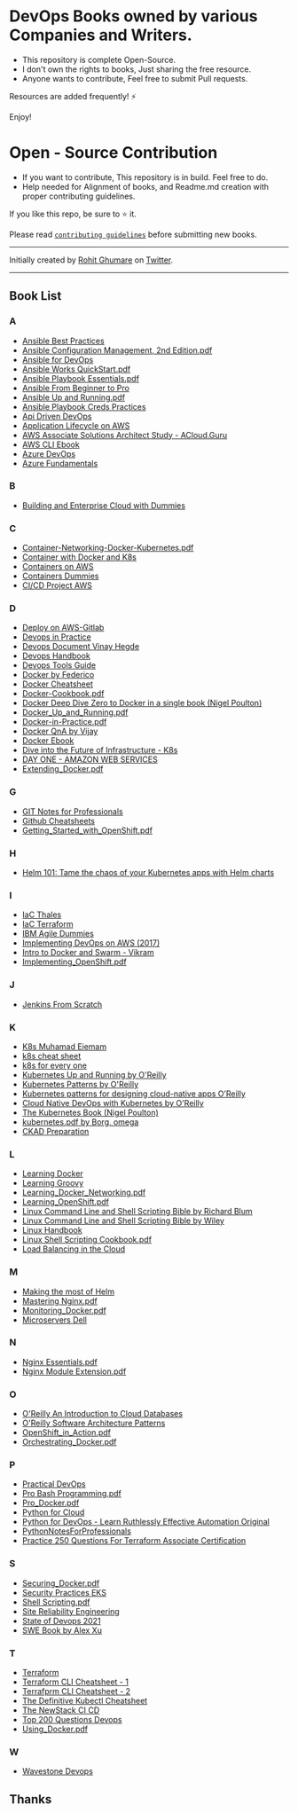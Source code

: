 # DevOps Books owned by various Companies and Writers.

* This repository is complete Open-Source.
* I don't own the rights to books, Just sharing the free resource.
* Anyone wants to contribute, Feel free to submit Pull requests.

Resources are added frequently! ⚡

Enjoy!

# Open - Source Contribution

* If you want to contribute, This repository is in build. Feel free to do.
* Help needed for Alignment of books, and Readme.md creation with proper contributing guidelines.

If you like this repo, be sure to ⭐ it.

Please read [`contributing guidelines`](./CONTRIBUTING.md) before submitting new books.

--- 

Initially created by [Rohit Ghumare](https://github.com/rohitg00/) on [Twitter](https://twitter.com/ghumare64).

---

## Book List

### A

* [Ansible Best Practices](/Ansible%20Best%20Practices.pdf) 
* [Ansible Configuration Management, 2nd Edition.pdf](https://github.com/Krishnamohan-Yerrabilli/DevOps_Books/blob/main/Ansible%20Configuration%20Management%2C%202nd%20Edition.pdf)
* [Ansible for DevOps](/none%202.pdf)
* [Ansible Works QuickStart.pdf](https://github.com/Krishnamohan-Yerrabilli/DevOps_Books/blob/main/AnsibleWorksQuickStart.pdf)
* [Ansible Playbook Essentials.pdf](https://github.com/Krishnamohan-Yerrabilli/DevOps_Books/blob/main/Ansible%20Playbook%20Essentials.pdf)
* [Ansible From Beginner to Pro](https://media-exp1.licdn.com/dms/document/C4D1FAQFeyFFmY5TGlg/feedshare-document-pdf-analyzed/0/1660694861085?e=1661385600&v=beta&t=JeYl2FzTmoW-OOi44ECWnNPB4Q0Ae5ODDH4C-ahTlqk)
* [Ansible Up and Running.pdf](https://github.com/Krishnamohan-Yerrabilli/DevOps_Books/blob/main/Ansible_%20Up%20and%20Running.pdf)
* [Ansible Playbook Creds Practices](/Ansible-playbook-creds.pdf)
* [Api Driven DevOps](/Api-driven-devops.pdf) 
* [Application Lifecycle on AWS](/Application%20Lifecycle%20on%20AWS.pdf) 
* [AWS Associate Solutions Architect Study - ACloud.Guru](https://media-exp1.licdn.com/dms/document/C4D1FAQFSHSI3QdObwQ/feedshare-document-pdf-analyzed/0/1660694867624?e=1661385600&v=beta&t=xL3BbO3tcwckenG6zyF0HSSjGZ-E_HHHmwy4V6SmKpw)
* [AWS CLI Ebook](/Aws-cli%20ebook.pdf) 
* [Azure DevOps](/Azure%20DevOps.pdf) 
* [Azure Fundamentals](/Azure%20Fundamentals.pdf) 

### B

* [Building and Enterprise Cloud with Dummies](/Building%20and%20Enterprise%20Cloud%20with%20Dummies.pdf) 

### C
* [Container-Networking-Docker-Kubernetes.pdf](https://github.com/Krishnamohan-Yerrabilli/DevOps_Books/blob/main/Container-Networking-Docker-Kubernetes.pdf)
* [Container with Docker and K8s](/Container%20with%20docker%20and%20k8s.pdf) 
* [Containers on AWS](/Containers%20on%20AWS.pdf) 
* [Containers Dummies](/Containers-dummies.pdf) 
* [CI/CD Project AWS](/CICD%20PROJECT%20ON%20AWS%20.pdf)

### D

* [Deploy on AWS-Gitlab](/Deploy%20on%20AWS-Gitlab.pdf) 
* [Devops in Practice](/DevOps%20in%20Pratice.pdf) 
* [Devops Document Vinay Hegde](/devops-document-vinay_hegde.pdf) 
* [Devops Handbook](/devops-handbook.pdf) 
* [Devops Tools Guide](/Devops%20Tools%20Guide.pdf)
* [Docker by Federico](/Docker%20by%20federico.pdf) 
* [Docker Cheatsheet](https://media-exp1.licdn.com/dms/document/C4D1FAQHa9dsGbKE7mg/feedshare-document-pdf-analyzed/0/1660642662781?e=1661385600&v=beta&t=kqhcnig0jP2RBRm9HNOzyrqXs4wqjyC1IECd9LCOB-E)
* [Docker-Cookbook.pdf](https://github.com/Krishnamohan-Yerrabilli/DevOps_Books/blob/main/Docker-Cookbook.pdf)
* [Docker Deep Dive Zero to Docker in a single book (Nigel Poulton)](https://github.com/rohitg00/DevOps_Books/blob/main/Docker%20Deep%20Dive%20Zero%20to%20Docker%20in%20a%20single%20book%20(Nigel%20Poulton)%20(z-lib.org).pdf)
* [Docker_Up_and_Running.pdf](https://github.com/Krishnamohan-Yerrabilli/DevOps_Books/blob/main/Docker_Up_and_Running.pdf)
* [Docker-in-Practice.pdf](https://github.com/Krishnamohan-Yerrabilli/DevOps_Books/blob/main/Docker-in-Practice.pdf)
* [Docker QnA by Vijay](/Docker%20QnA%20vijay.pdf) 
* [Docker Ebook](/Docker_eBook.pdf) 
* [Dive into the Future of Infrastructure - K8s](/Dive%20into%20the%20Future%20of%20Infrastructure%20-%20K8s.pdf)
* [DAY ONE - AMAZON WEB SERVICES](/DAY_ONE_AMAZON%20WEB%20SERVICES.pdf)
* [Extending_Docker.pdf](Extending_Docker.pdf)

### G

* [GIT Notes for Professionals](/GIT%20notes%20for%20professionals.pdf) 
* [Github Cheatsheets](/GitHub.Git.Cheatsheet.pdf)
* [Getting_Started_with_OpenShift.pdf](https://github.com/Krishnamohan-Yerrabilli/DevOps_Books/blob/main/Getting_Started_with_OpenShift.pdf)

### H
* [Helm 101: Tame the chaos of your Kubernetes apps with Helm charts](https://media-exp1.licdn.com/dms/document/C4D1FAQEvLyiTpuYr2w/feedshare-document-pdf-analyzed/0/1660668656459?e=1661385600&v=beta&t=geS4gxgn7EsIPjARpLj4l6CcLmMXIhKkth8RbcaE26c)

### I

* [IaC Thales](/IaC%20Thales.pdf) 
* [IaC Terraform](/IaC_Terraform.pdf) 
* [IBM Agile Dummies](/IBM%20Agile%20Dummies.pdf)
* [Implementing DevOps on AWS (2017)](/Implementing_DevOps_on_AWS_(2017).PDF)
* [Intro to Docker and Swarm - Vikram](/Intro%20to%20Docker%20and%20Swarm%20-%20Vikram.pdf)
* [Implementing_OpenShift.pdf](https://github.com/Krishnamohan-Yerrabilli/DevOps_Books/blob/main/Implementing_OpenShift.pdf)

### J

* [Jenkins From Scratch](/Jenkins%20From%20Scratch.pdf)

### K

* [K8s Muhamad Eiemam](/K8s_muhamad_eiemam.pdf)
* [k8s cheat sheet](/Kubernetes%20Cheat%20Sheet.pdf)
* [k8s for every one](/Kubernetes%20For%20Everyone.pdf)
* [Kubernetes Up and Running by O'Reilly ](/O'Reilly%20Kubernetes%20Up%20and%20Running.pdf)
* [Kubernetes Patterns by O'Reilly ](/O'Reilly%20Kubernetes%20Up%20and%20Running.pdf)
* [Kubernetes patterns for designing cloud-native apps O’Reilly ](https://red.ht/3LeB1Vb)
* [Cloud Native DevOps with Kubernetes by O'Reilly ]([label](Cloud%20Native%20Devops%20with%20Kubernetes.pdf))
* [The Kubernetes Book (Nigel Poulton)](/The%20Kubernetes%20Book%20(Nigel%20Poulton)%20(z-lib.org).pdf)
* [kubernetes.pdf by Borg, omega](https://github.com/Krishnamohan-Yerrabilli/DevOps_Books/blob/main/borg%2C%20omega%2C%20kubernetes.pdf)
* [CKAD Preparation](/CKAD%20preparation.pdf) 

### L

* [Learning Docker](/Learning%20Docker.pdf) 
* [Learning Groovy](/Learning%20Groovy.pdf) 
* [Learning_Docker_Networking.pdf](https://github.com/Krishnamohan-Yerrabilli/DevOps_Books/blob/main/Learning_Docker_Networking.pdf)
* [Learning_OpenShift.pdf](https://github.com/Krishnamohan-Yerrabilli/DevOps_Books/blob/main/Learning_OpenShift.pdf)
* [Linux Command Line and Shell Scripting Bible by Richard Blum](/2020712201111807Richard_Blum%2C_Christine_Bresnahan.pdf)
* [Linux Command Line and Shell Scripting Bible by Wiley](/Wiley.Linux.Command.Line.and.Shell.Scripting.Bible.May.2008.pdf)
* [Linux Handbook](https://sourceforge.net/projects/linuxcommand/files/TLCL/19.01/TLCL-19.01.pdf/download)
* [Linux Shell Scripting Cookbook.pdf](https://github.com/Krishnamohan-Yerrabilli/DevOps_Books/blob/Books/Linux%20Shell%20Scripting%20Cookbook.pdf)
* [Load Balancing in the Cloud](/Load%20balancing%20in%20th%20cloud.pdf) 

### M

* [Making the most of Helm](/Making%20the%20most%20of%20helm.pdf)
* [Mastering Nginx.pdf](https://github.com/Krishnamohan-Yerrabilli/DevOps_Books/blob/main/Mastering%20Nginx.pdf) 
* [Monitoring_Docker.pdf](https://github.com/Krishnamohan-Yerrabilli/DevOps_Books/blob/main/Monitoring_Docker.pdf)
* [Microservers Dell](/Microservices_dell.pdf) 

### N

* [Nginx Essentials.pdf](https://github.com/Krishnamohan-Yerrabilli/DevOps_Books/blob/main/Nginx%20Essentials.pdf)
* [Nginx Module Extension.pdf](https://github.com/Krishnamohan-Yerrabilli/DevOps_Books/blob/main/Nginx%20Module%20Extension.pdf)

### O

* [O'Reilly An Introduction to Cloud Databases](https://media-exp1.licdn.com/dms/document/C4D1FAQGi94BbMABNLw/feedshare-document-pdf-analyzed/0/1661090973570?e=1661990400&v=beta&t=R3ZNMec8rbU67lyw1wePYcnJm2wsjHkSxfBP2_1yYbY)
* [O'Reilly Software Architecture Patterns](https://media-exp1.licdn.com/dms/document/C4D1FAQFXDNSQk3PSsA/feedshare-document-pdf-analyzed/0/1660642832168?e=1661385600&v=beta&t=LW46s1riQcdMGqRlyT04FtUYJ1PTlwXvhNtkEyAoQq8)
* [OpenShift_in_Action.pdf](https://github.com/Krishnamohan-Yerrabilli/DevOps_Books/blob/main/OpenShift_in_Action.pdf)
* [Orchestrating_Docker.pdf](https://github.com/Krishnamohan-Yerrabilli/DevOps_Books/blob/main/Orchestrating_Docker.pdf)


### P

* [Practical DevOps](/Practical%20DevOps.pdf) 
* [Pro Bash Programming.pdf](https://github.com/Krishnamohan-Yerrabilli/DevOps_Books/blob/main/Pro%20Bash%20Programming.pdf)
* [Pro_Docker.pdf](https://github.com/Krishnamohan-Yerrabilli/DevOps_Books/blob/main/Pro_Docker.pdf)
* [Python for Cloud](/Python%20for%20cloud.pdf) 
* [Python for DevOps - Learn Ruthlessly Effective Automation Original](/python-for-devops-learn-ruthlessly-effective-automation-original-retailnbsped-149205769x-978-1492057697.pdf)
* [PythonNotesForProfessionals](/PythonNotesForProfessionals.pdf)
* [Practice 250 Questions For Terraform Associate Certification](https://media-exp1.licdn.com/dms/document/C4D1FAQF60GW8Wzx5Gg/feedshare-document-pdf-analyzed/0/1661091052718?e=1661990400&v=beta&t=CWQn8jnj_qPJcg8jFp-aqAk1sj3I2Dz3tc_ZcQYn4Zw)


### S

* [Securing_Docker.pdf](https://github.com/Krishnamohan-Yerrabilli/DevOps_Books/blob/main/Securing_Docker.pdf)
* [Security Practices EKS](/Security%20Practices%20EKS.pdf) 
* [Shell Scripting.pdf](https://github.com/Krishnamohan-Yerrabilli/DevOps_Books/blob/main/Shell%20Scripting.pdf)
* [Site Reliability Engineering](/Site%20Reliability%20Engineering.pdf) 
* [State of Devops 2021](/State%20of%20DevOps%202021.pdf) 
* [SWE Book by Alex Xu](https://abseil.io/resources/swe-book)

### T

* [Terraform](/Terraform.pdf) 
* [Terraform CLI Cheatsheet - 1](/1622257225661.pdf)
* [Terrafprm CLI Cheatsheet - 2](/terraform-cheatsheet-1.pdf)
* [The Definitive Kubectl Cheatsheet](/the-definitive-kubectl-cheatsheet)
* [The NewStack CI CD](/TheNewStack_CI_CD.pdf) 
* [Top 200 Questions Devops](/Top%20200%20questions%20DevOps.pdf) 
* [Using_Docker.pdf](https://github.com/Krishnamohan-Yerrabilli/DevOps_Books/blob/main/Using_Docker.pdf)
 
### W

* [Wavestone Devops](/Wavestone%20devops.pdf) 

## Thanks
